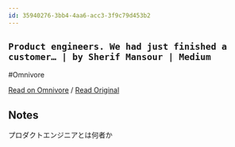 ```yaml
---
id: 35940276-3bb4-4aa6-acc3-3f9c79d453b2
---
```


## `Product engineers. We had just finished a customer… | by Sherif Mansour | Medium`
#Omnivore

[Read on Omnivore](https://omnivore.app/me/product-engineers-we-had-just-finished-a-customer-by-sherif-mans-191e5309afe) / [Read Original](https://sherifmansour.medium.com/product-engineers-f424da766871)

## Notes

プロダクトエンジニアとは何者か


